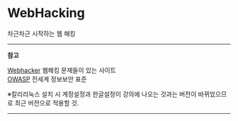 # WebHacking
차근차근 시작하는 웹 해킹

* * * 

**참고**

[Webhacker](https://webhacking.kr/) 웹해킹 문제들이 있는 사이트   
[OWASP](https://owasp.org/www-community/attacks/) 전세계 정보보안 표준    



※칼리리눅스 설치 시 계정설정과 한글설정이 강의에 나오는 것과는 버전이 바뀌었으므로 최근 버전으로 적용할 것.   

* * * 

  

